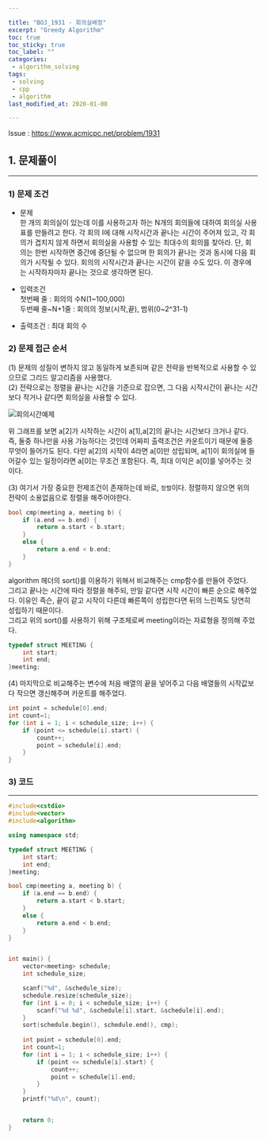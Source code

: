 ```yaml
---

title: "BOJ_1931 - 회의실배정"  
excerpt: "Greedy Algorithm"  
toc: true  
toc_sticky: true  
toc_label: ""  
categories:  
 - algorithm_solving  
tags:  
 - solving  
 - cpp  
 - algorithm
last_modified_at: 2020-01-08

---
```


Issue : <https://www.acmicpc.net/problem/1931>

## 1. 문제풀이  

- - -

### 1) 문제 조건

- 문제  
한 개의 회의실이 있는데 이를 사용하고자 하는 N개의 회의들에 대하여 회의실 사용표를 만들려고 한다. 각 회의 I에 대해 시작시간과 끝나는 시간이 주어져 있고, 각 회의가 겹치지 않게 하면서 회의실을 사용할 수 있는 최대수의 회의를 찾아라. 단, 회의는 한번 시작하면 중간에 중단될 수 없으며 한 회의가 끝나는 것과 동시에 다음 회의가 시작될 수 있다. 회의의 시작시간과 끝나는 시간이 같을 수도 있다. 이 경우에는 시작하자마자 끝나는 것으로 생각하면 된다.

- 입력조건  
첫번째 줄 : 회의의 수N(1~100,000)  
두번째 줄~N+1줄 : 회의의 정보(시작,끝), 범위(0~2^31-1)  

- 출력조건 : 최대 회의 수  

### 2) 문제 접근 순서

(1) 문제의 성질이 변하지 않고 동일하게 보존되며 같은 전략을 반복적으로 사용할 수 있으므로 그리드 알고리즘을 사용했다.  
(2) 전략으로는 정렬을 끝나는 시간을 기준으로 잡으면, 그 다음 시작시간이 끝나는 시간보다 작거나 같다면 회의실을 사용할 수 있다.  

![회의시간예제](https://user-images.githubusercontent.com/42687768/71980251-f2358900-3262-11ea-8606-b0c6abde6eb3.JPG)

위 그래프를 보면 a[2]가 시작하는 시간이 a[1],a[2]의 끝나는 시간보다 크거나 같다. 즉, 둘중 하나만을 사용 가능하다는 것인데 어짜피 출력조건은 카운트이기 때문에 둘중 무엇이 들어가도 된다. 다만 a[2]의 시작이 4라면 a[0]만 성립되며, a[1]이 회의실에 들어갈수 있는 일정이라면 a[0]는 무조건 포함된다. 즉, 최대 이익은 a[0]를 넣어주는 것이다.  

(3) 여기서 가장 중요한 전제조건이 존재하는데 바로, `정렬`이다. 정렬하지 않으면 위의 전략이 소용없음으로 정렬을 해주어야한다.  

```cpp
bool cmp(meeting a, meeting b) {
	if (a.end == b.end) {
		return a.start < b.start;
	}
	else {
		return a.end < b.end;
	}
}
```

algorithm 헤더의 sort()를 이용하기 위해서 비교해주는 cmp함수를 만들어 주었다.  
그리고 끝나는 시간에 따라 정렬을 해주되, 만일 같다면 시작 시간이 빠른 순으로 해주었다. 이유인 즉슨, 끝이 같고 시작이 다른데 빠른쪽이 성립한다면 뒤의 느린쪽도 당연히 성립하기 때문이다.  
그리고 위의 sort()를 사용하기 위해 구조체로써 meeting이라는 자료형을 정의해 주었다.  

```cpp
typedef struct MEETING {
	int start;
	int end;
}meeting;
```

(4) 마지막으로 비교해주는 변수에 처음 배열의 끝을 넣어주고 다음 배열들의 시작값보다 작으면 갱신해주며 카운트를 해주었다.  

```cpp
int point = schedule[0].end;
int count=1;
for (int i = 1; i < schedule_size; i++) {
	if (point <= schedule[i].start) {
		count++;
		point = schedule[i].end;
	}
}
```

### 3) 코드

- - -

```cpp
#include<cstdio>
#include<vector>
#include<algorithm>

using namespace std;

typedef struct MEETING {
	int start;
	int end;
}meeting;

bool cmp(meeting a, meeting b) {
	if (a.end == b.end) {
		return a.start < b.start;
	}
	else {
		return a.end < b.end;
	}
}


int main() {
	vector<meeting> schedule;
	int schedule_size;

	scanf("%d", &schedule_size);
	schedule.resize(schedule_size);
	for (int i = 0; i < schedule_size; i++) {
		scanf("%d %d", &schedule[i].start, &schedule[i].end);
	}
	sort(schedule.begin(), schedule.end(), cmp);
	
	int point = schedule[0].end;
	int count=1;
	for (int i = 1; i < schedule_size; i++) {
		if (point <= schedule[i].start) {
			count++;
			point = schedule[i].end;
		}
	}
	printf("%d\n", count);


	return 0;
}
```  
